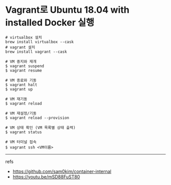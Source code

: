 # Vagrant로 Ubuntu 18.04 with installed Docker 실행
```
# virtualbox 설치
brew install virtualbox --cask
# vagrant 설치
brew install vagrant --cask

# VM 중지와 재개
$ vagrant suspend
$ vagrant resume

# VM 종료와 기동
$ vagrant halt
$ vagrant up

# VM 재기동
$ vagrant reload

# VM 재설정/기동
$ vagrant reload --provision

# VM 상태 확인 (VM 목록별 상태 출력)
$ vagrant status

# VM 터미널 접속
$ vagrant ssh <VM이름>
```


---
refs 
- https://github.com/sam0kim/container-internal
- https://youtu.be/mSD88FuST80